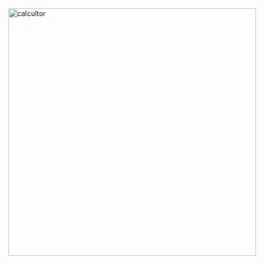 <img width="500" alt="calcultor" src="https://user-images.githubusercontent.com/77595962/107782200-20519a80-6d8c-11eb-9757-7cde096c4d3d.png">
